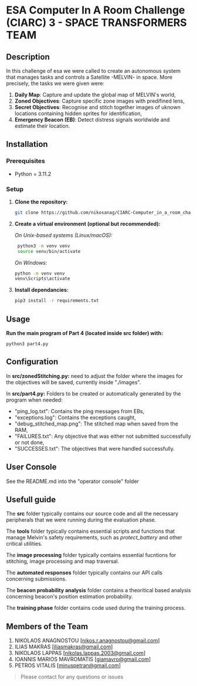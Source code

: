 # ESA Computer In A Room Challenge (CIARC) 3 - SPACE TRANSFORMERS TEAM

## Description
In this challenge of esa we were called to create an autonomous system that manages tasks and controls a Satellite -MELVIN- in space. More precisely, the tasks we were given were:
1. **Daily Map**: Capture and update the global map of MELVIN's world, 
2. **Zoned Objectives**: Capture specific zone images with predifined lens,
3. **Secret Objectives**: Recognise and stitch together images of uknown locations containing hidden sprites for identification,
4. **Emergency Beacon (EB)**: Detect distress signals worldwide and estimate their location.


## Installation
### Prerequisites
- Python = 3.11.2

### Setup
1. **Clone the repository:**
    ```sh 
    git clone https://github.com/nikosanag/CIARC-Computer_in_a_room_challenge-MELVIN_SATELLITE.git

2. **Create a virtual environment (optional but recommended):**

   *On Unix-based systems (Linux/macOS):*
   ```bash
    python3 -m venv venv
    source venv/bin/activate
   ```
   *On Windows:*
   ```bash
   python -m venv venv
   venv\Scripts\activate
   ```   

4. **Install dependancies:**
    ```sh
    pip3 install -r requirements.txt


## Usage
**Run the main program of Part 4 (located inside src folder) with:**

    python3 part4.py


## Configuration
In **src/zonedStitching.py:** need to adjust the folder where the images for the objectives will be saved, currently inside "./images". 

In **src/part4.py:** Folders to be created or automatically generated by the program when needed: 
- "ping_log.txt": Contains the ping messages from EBs,
- "exceptions.log": Contains the exceptions caught,
- "debug_stitched_map.png": The stitched map when saved from the RAM,
- "FAILURES.txt": Any objective that was either not submitted successfully or not done,
- "SUCCESSES.txt": The objectives that were handled successfully.

        
## User Console
See the README.md into the "operator console" folder


## Usefull guide
The **src** folder typically contains our source code and all the necessary peripherals that we were running during the evaluation phase.

The **tools** folder typically contains essential scripts and functions that manage Melvin's safety requirements, such as *protect_battery* and other critical utilities. 

The **image processing** folder typically contains essential fucntions for stitching, image processing and map traversal.

The **automated responses** folder typically contains our API calls concerning submissions.

The **beacon probability analysis** folder contains a theoritical based analysis concerning beacon's position estimation probability.

The **training phase** folder contains code used during the training process.


## Members of the Team 
1. NIKOLAOS ANAGNOSTOU [nikos.r.anagnostou@gmail.com]
2. ILIAS MAKRAS [iliasmakras@gmail.com]
3. NIKOLAOS LAPPAS [nikolas.lappas.2003@gmail.com]
4. IOANNIS MARIOS MAVROMATIS [giamavro@gmail.com]
5. PETROS VITALIS [minuspetran@gmail.com]

>Please contact for any questions or issues




